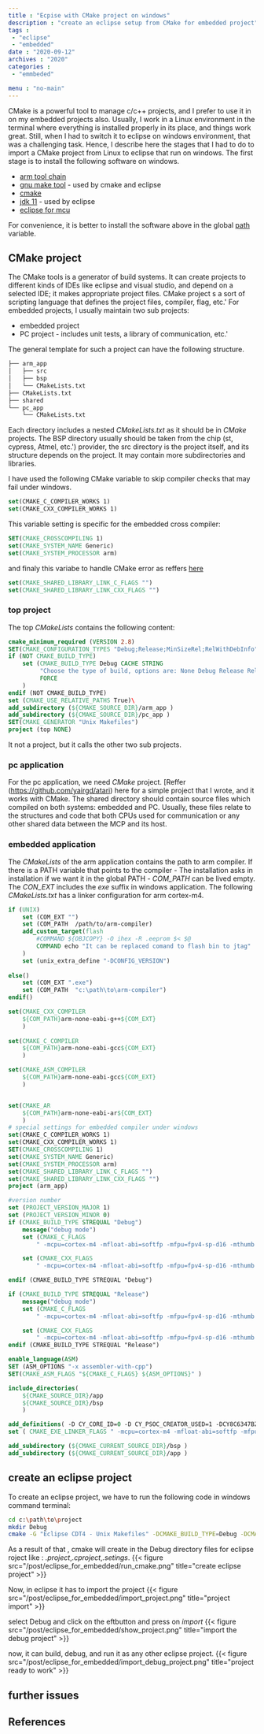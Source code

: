 ```yaml
---
title : "Ecpise with CMake project on windows"
description : "create an eclipse setup from CMake for embedded project"
tags : 
 - "eclipse"
 - "embedded"
date : "2020-09-12"
archives : "2020"
categories : 
 - "emmbeded"

menu : "no-main"
---
```




CMake is a powerful tool to manage c/c++ projects, and I prefer to use it in on my embedded projects also. Usually, I  work in a Linux environment in the terminal where everything is installed properly in its place, and things work great. Still, when I had to switch it to eclipse on windows environment, that was a challenging task. Hence, I describe here the stages that I had to do to import a CMake project from Linux to eclipse that run on windows. The first stage is to install the following software on windows.

* [arm tool chain](https://developer.arm.com/tools-and-software/open-source-software/developer-tools/gnu-toolchain/gnu-rm/downloads) 
* [gnu make tool](http://gnuwin32.sourceforge.net/packages/make.htm) - used by cmake and eclipse
* [cmake](https://cmake.org/)
* [jdk 11](https://www.oracle.com/java/technologies/javase-jdk11-downloads.html) - used by eclipse
* [eclipse for mcu](https://gnu-mcu-eclipse.github.io/)

For convenience, it is better to install the software above in the global [path](https://www.architectryan.com/2018/03/17/add-to-the-path-on-windows-10/) variable.

## CMake project
The CMake tools is a generator of build systems. It can create projects to different kinds of IDEs like eclipse and visual studio, and depend on a selected IDE; it makes appropriate project files.  CMake project s a sort of scripting language that defines the project files, compiler, flag, etc.'  For embedded projects, I usually maintain two sub projects:
* embedded project
* PC project - includes unit tests, a library of communication, etc.'

The general template for such a project can have the following structure.
```bash
├── arm_app
│   ├── src
│   ├── bsp
│   └── CMakeLists.txt
├── CMakeLists.txt
├── shared
└── pc_app
    └── CMakeLists.txt
```

Each directory includes a nested *CMakeLists.txt* as it should be in *CMake* projects. The BSP directory usually should be taken from the chip (st, cypress, Atmel, etc.') provider, the src directory is the project itself, and its structure depends on the project. It may contain more subdirectories and libraries.

I have used the following CMake variable to skip compiler checks that may fail under windows.

```cmake
set(CMAKE_C_COMPILER_WORKS 1)
set(CMAKE_CXX_COMPILER_WORKS 1)
```

This variable setting is specific for the embedded cross compiler:

```cmake
SET(CMAKE_CROSSCOMPILING 1)
set(CMAKE_SYSTEM_NAME Generic)
set(CMAKE_SYSTEM_PROCESSOR arm)
```
and finaly this variabe to handle CMake error as reffers [here](https://stackoverflow.com/questions/10599038/can-i-skip-cmake-compiler-tests-or-avoid-error-unrecognized-option-rdynamic)
```cmake
set(CMAKE_SHARED_LIBRARY_LINK_C_FLAGS "")
set(CMAKE_SHARED_LIBRARY_LINK_CXX_FLAGS "")
```
### top project
The top *CMakeLists* contains the following content:
```cmake
cmake_minimum_required (VERSION 2.8)
SET(CMAKE_CONFIGURATION_TYPES "Debug;Release;MinSizeRel;RelWithDebInfo" CACHE STRING "" FORCE)
if (NOT CMAKE_BUILD_TYPE)
	set (CMAKE_BUILD_TYPE Debug CACHE STRING
         "Choose the type of build, options are: None Debug Release RelWithDebInfo MinSizeRel."
         FORCE
    )
endif (NOT CMAKE_BUILD_TYPE)
set (CMAKE_USE_RELATIVE_PATHS True)\
add_subdirectory (${CMAKE_SOURCE_DIR}/arm_app )
add_subdirectory (${CMAKE_SOURCE_DIR}/pc_app )
SET(CMAKE_GENERATOR "Unix Makefiles")
project (top NONE)
```
It not a project, but it calls the other two sub projects.

### pc application
For the pc application, we need *CMake* project. [Reffer (https://github.com/yairgd/atari) here for a simple project that I wrote, and it works with CMake.
The shared directory should contain source files which compiled on both systems: embedded and PC. Usually, these files relate to the structures and code that both CPUs used for communication or any other shared data between the MCP and its host.

### embedded application
The *CMakeLists* of the arm application contains the path to arm compiler. If there is a PATH variable that points to the compiler - The installation asks in installation if we want it in the global PATH - *COM_PATH*  can be lived empty. The *CON_EXT* includes the *exe* suffix in windows application. The following *CMakeLists.txt* has a linker configuration for arm cortex-m4.

```cmake
if (UNIX)
	set (COM_EXT "")
	set (COM_PATH  /path/to/arm-compiler)
	add_custom_target(flash
		#COMMAND ${OBJCOPY} -O ihex -R .eeprom $< $@       
		COMMAND echo "It can be replaced comand to flash bin to jtag"
	)
	set (unix_extra_define "-DCONFIG_VERSION")
	
else()
	set (COM_EXT ".exe")
	set (COM_PATH  "c:\path\to\arm-compiler")
endif()

set(CMAKE_CXX_COMPILER
	${COM_PATH}arm-none-eabi-g++${COM_EXT}
	) 
	
set(CMAKE_C_COMPILER
	${COM_PATH}arm-none-eabi-gcc${COM_EXT}
	)

set(CMAKE_ASM_COMPILER
	${COM_PATH}arm-none-eabi-gcc${COM_EXT}
	)


set(CMAKE_AR
	${COM_PATH}arm-none-eabi-ar${COM_EXT}
	)
# special settings for embedded compiler under windows
set(CMAKE_C_COMPILER_WORKS 1)
set(CMAKE_CXX_COMPILER_WORKS 1)
SET(CMAKE_CROSSCOMPILING 1)
set(CMAKE_SYSTEM_NAME Generic)
set(CMAKE_SYSTEM_PROCESSOR arm)
set(CMAKE_SHARED_LIBRARY_LINK_C_FLAGS "")
set(CMAKE_SHARED_LIBRARY_LINK_CXX_FLAGS "")
project (arm_app)

#version number
set (PROJECT_VERSION_MAJOR 1)
set (PROJECT_VERSION_MINOR 0)
if (CMAKE_BUILD_TYPE STREQUAL "Debug")
	message("debug mode")
	set (CMAKE_C_FLAGS 
		" -mcpu=cortex-m4 -mfloat-abi=softfp -mfpu=fpv4-sp-d16 -mthumb ${CMAKE_C_FLAGS_DEBUG}" )

	set (CMAKE_CXX_FLAGS 
		" -mcpu=cortex-m4 -mfloat-abi=softfp -mfpu=fpv4-sp-d16 -mthumb ${CMAKE_CXX_FLAGS_DEBUG}  -fpermissive" )

endif (CMAKE_BUILD_TYPE STREQUAL "Debug") 

if (CMAKE_BUILD_TYPE STREQUAL "Release")
	message("debug mode")
	set (CMAKE_C_FLAGS 
		" -mcpu=cortex-m4 -mfloat-abi=softfp -mfpu=fpv4-sp-d16 -mthumb ${CMAKE_C_FLAGS_RELEASE}" )

	set (CMAKE_CXX_FLAGS 
		" -mcpu=cortex-m4 -mfloat-abi=softfp -mfpu=fpv4-sp-d16 -mthumb ${CMAKE_CXX_FLAGS_RELEASE}  -fpermissive" )
endif (CMAKE_BUILD_TYPE STREQUAL "Release") 

enable_language(ASM)
SET (ASM_OPTIONS "-x assembler-with-cpp")
SET(CMAKE_ASM_FLAGS "${CMAKE_C_FLAGS} ${ASM_OPTIONS}" )

include_directories(
	${CMAKE_SOURCE_DIR}/app
	${CMAKE_SOURCE_DIR}/bsp
	)

add_definitions( -D CY_CORE_ID=0 -D CY_PSOC_CREATOR_USED=1 -DCY8C6347BZI_BLD53 ${unix_extra_define})
set ( CMAKE_EXE_LINKER_FLAGS " -mcpu=cortex-m4 -mfloat-abi=softfp -mfpu=fpv4-sp-d16 -mthumb  -T ${CMAKE_SOURCE_DIR}/project/PSoC6/cy8c6xx7_cm4_dual.ld -specs=nano.specs -Wl,--gc-sections -g -ffunction-sections -ffat-lto-objects -e Reset_Handler")

add_subdirectory (${CMAKE_CURRENT_SOURCE_DIR}/bsp )
add_subdirectory (${CMAKE_CURRENT_SOURCE_DIR}/app )
```


## create an eclipse project
To create an eclipse project, we have to run the following code in windows command terminal:
```bash
cd c:\path\to\project
mkdir Debug
cmake -G "Eclipse CDT4 - Unix Makefiles" -DCMAKE_BUILD_TYPE=Debug -DCMAKE_ECLIPSE_GENERATE_SOURCE_PROJECT=TRUE -DCMAKE_ECLIPSE_MAKE_ARGUMENTS=-j8 ..
```
As a result of that , cmake will create in the Debug directory files for eclipse roject like : *.project*,*.cproject*,*.setings*.
{{< figure src="/post/eclipse_for_embedded/run_cmake.png" title="create eclipse project" >}}

Now, in eclipse it has to import the project
{{< figure src="/post/eclipse_for_embedded/import_project.png" title="project import" >}}

select Debug and click on the eftbutton and press on *import*
{{< figure src="/post/eclipse_for_embedded/show_project.png" title="import the debug project" >}}

now, it can build, debug, and run it as any other eclipse project.
{{< figure src="/post/eclipse_for_embedded/import_debug_project.png" title="project ready to work" >}}

## further issues

## References
